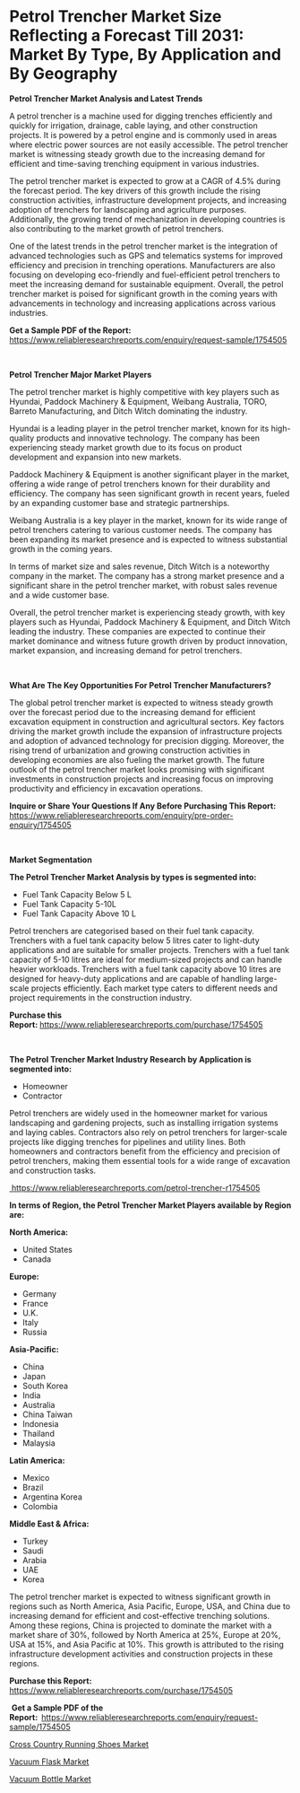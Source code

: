<p><h1>Petrol Trencher Market Size Reflecting a Forecast Till 2031: Market By Type, By Application and By Geography</h1></p><p><strong>Petrol Trencher Market Analysis and Latest Trends</strong></p>
<p><p>A petrol trencher is a machine used for digging trenches efficiently and quickly for irrigation, drainage, cable laying, and other construction projects. It is powered by a petrol engine and is commonly used in areas where electric power sources are not easily accessible. The petrol trencher market is witnessing steady growth due to the increasing demand for efficient and time-saving trenching equipment in various industries.</p><p>The petrol trencher market is expected to grow at a CAGR of 4.5% during the forecast period. The key drivers of this growth include the rising construction activities, infrastructure development projects, and increasing adoption of trenchers for landscaping and agriculture purposes. Additionally, the growing trend of mechanization in developing countries is also contributing to the market growth of petrol trenchers.</p><p>One of the latest trends in the petrol trencher market is the integration of advanced technologies such as GPS and telematics systems for improved efficiency and precision in trenching operations. Manufacturers are also focusing on developing eco-friendly and fuel-efficient petrol trenchers to meet the increasing demand for sustainable equipment. Overall, the petrol trencher market is poised for significant growth in the coming years with advancements in technology and increasing applications across various industries.</p></p>
<p><strong>Get a Sample PDF of the Report:&nbsp;</strong> <a href="https://www.reliableresearchreports.com/enquiry/request-sample/1754505">https://www.reliableresearchreports.com/enquiry/request-sample/1754505</a></p>
<p>&nbsp;</p>
<p><strong>Petrol Trencher Major Market Players</strong></p>
<p><p>The petrol trencher market is highly competitive with key players such as Hyundai, Paddock Machinery & Equipment, Weibang Australia, TORO, Barreto Manufacturing, and Ditch Witch dominating the industry. </p><p>Hyundai is a leading player in the petrol trencher market, known for its high-quality products and innovative technology. The company has been experiencing steady market growth due to its focus on product development and expansion into new markets.</p><p>Paddock Machinery & Equipment is another significant player in the market, offering a wide range of petrol trenchers known for their durability and efficiency. The company has seen significant growth in recent years, fueled by an expanding customer base and strategic partnerships.</p><p>Weibang Australia is a key player in the market, known for its wide range of petrol trenchers catering to various customer needs. The company has been expanding its market presence and is expected to witness substantial growth in the coming years.</p><p>In terms of market size and sales revenue, Ditch Witch is a noteworthy company in the market. The company has a strong market presence and a significant share in the petrol trencher market, with robust sales revenue and a wide customer base.</p><p>Overall, the petrol trencher market is experiencing steady growth, with key players such as Hyundai, Paddock Machinery & Equipment, and Ditch Witch leading the industry. These companies are expected to continue their market dominance and witness future growth driven by product innovation, market expansion, and increasing demand for petrol trenchers.</p></p>
<p>&nbsp;</p>
<p><strong>What Are The Key Opportunities For Petrol Trencher Manufacturers?</strong></p>
<p><p>The global petrol trencher market is expected to witness steady growth over the forecast period due to the increasing demand for efficient excavation equipment in construction and agricultural sectors. Key factors driving the market growth include the expansion of infrastructure projects and adoption of advanced technology for precision digging. Moreover, the rising trend of urbanization and growing construction activities in developing economies are also fueling the market growth. The future outlook of the petrol trencher market looks promising with significant investments in construction projects and increasing focus on improving productivity and efficiency in excavation operations.</p></p>
<p><strong>Inquire or Share Your Questions If Any Before Purchasing This Report:</strong> <a href="https://www.reliableresearchreports.com/enquiry/pre-order-enquiry/1754505">https://www.reliableresearchreports.com/enquiry/pre-order-enquiry/1754505</a></p>
<p>&nbsp;</p>
<p><strong>Market Segmentation</strong></p>
<p><strong>The Petrol Trencher Market Analysis by types is segmented into:</strong></p>
<p><ul><li>Fuel Tank Capacity Below 5 L</li><li>Fuel Tank Capacity 5-10L</li><li>Fuel Tank Capacity Above 10 L</li></ul></p>
<p><p>Petrol trenchers are categorised based on their fuel tank capacity. Trenchers with a fuel tank capacity below 5 litres cater to light-duty applications and are suitable for smaller projects. Trenchers with a fuel tank capacity of 5-10 litres are ideal for medium-sized projects and can handle heavier workloads. Trenchers with a fuel tank capacity above 10 litres are designed for heavy-duty applications and are capable of handling large-scale projects efficiently. Each market type caters to different needs and project requirements in the construction industry.</p></p>
<p><strong>Purchase this Report:&nbsp;</strong><a href="https://www.reliableresearchreports.com/purchase/1754505">https://www.reliableresearchreports.com/purchase/1754505</a></p>
<p>&nbsp;</p>
<p><strong>The Petrol Trencher Market Industry Research by Application is segmented into:</strong></p>
<p><ul><li>Homeowner</li><li>Contractor</li></ul></p>
<p><p>Petrol trenchers are widely used in the homeowner market for various landscaping and gardening projects, such as installing irrigation systems and laying cables. Contractors also rely on petrol trenchers for larger-scale projects like digging trenches for pipelines and utility lines. Both homeowners and contractors benefit from the efficiency and precision of petrol trenchers, making them essential tools for a wide range of excavation and construction tasks.</p></p>
<p><a href="https://www.reliableresearchreports.com/petrol-trencher-r1754505">&nbsp;https://www.reliableresearchreports.com/petrol-trencher-r1754505</a></p>
<p><strong>In terms of Region, the Petrol Trencher Market Players available by Region are:</strong></p>
<p>
    <p> <strong> North America: </strong>
        <ul>
            <li>United States</li>
            <li>Canada</li>
        </ul>
        </p> 
    <p> <strong> Europe: </strong>
        <ul>
            <li>Germany</li>
            <li>France</li>
            <li>U.K.</li>
            <li>Italy</li>
            <li>Russia</li>
        </ul>
        </p> 
    <p> <strong> Asia-Pacific: </strong>
        <ul>
            <li>China</li>
            <li>Japan</li>
            <li>South Korea</li>
            <li>India</li>
            <li>Australia</li>
            <li>China Taiwan</li>
            <li>Indonesia</li>
            <li>Thailand</li>
            <li>Malaysia</li>
        </ul>
        </p> 
    <p> <strong> Latin America: </strong>
        <ul>
            <li>Mexico</li>
            <li>Brazil</li>
            <li>Argentina Korea</li>
            <li>Colombia</li>
        </ul>
        </p> 
    <p> <strong> Middle East & Africa: </strong>
        <ul>
            <li>Turkey</li>
            <li>Saudi</li>
            <li>Arabia</li>
            <li>UAE</li>
            <li>Korea</li>
        </ul>
    </p>
    </p>
<p><p>The petrol trencher market is expected to witness significant growth in regions such as North America, Asia Pacific, Europe, USA, and China due to increasing demand for efficient and cost-effective trenching solutions. Among these regions, China is projected to dominate the market with a market share of 30%, followed by North America at 25%, Europe at 20%, USA at 15%, and Asia Pacific at 10%. This growth is attributed to the rising infrastructure development activities and construction projects in these regions.</p></p>
<p><strong>Purchase this Report: </strong><a href="https://www.reliableresearchreports.com/purchase/1754505">https://www.reliableresearchreports.com/purchase/1754505</a></p>
<p>&nbsp;<strong>Get a Sample PDF of the Report:&nbsp;&nbsp;</strong><a href="https://www.reliableresearchreports.com/enquiry/request-sample/1754505">https://www.reliableresearchreports.com/enquiry/request-sample/1754505</a></p>
<p><strong></strong></p>
<p><p><a href="https://www.linkedin.com/pulse/cross-country-running-shoes-market-furnishes-information-share-2e46e?trackingId=4dWW6X622dnR2egdTCgXiA%3D%3D">Cross Country Running Shoes Market</a></p><p><a href="https://www.linkedin.com/pulse/vacuum-flask-market-size-outlook-forecast-2024-2031-indicurator-u2qfe?trackingId=LGGAfAs4wnnx65EE8s60jw%3D%3D">Vacuum Flask Market</a></p><p><a href="https://www.linkedin.com/pulse/vacuum-bottle-market-trends-analysis-forecasted-period-2024-2031-neoxe?trackingId=r7fjSOPm0mYeAoQ4WYI4Hw%3D%3D">Vacuum Bottle Market</a></p></p>